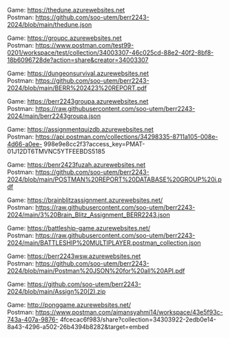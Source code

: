 Game: https://thedune.azurewebsites.net <br/>
Postman: https://github.com/soo-utem/berr2243-2024/blob/main/thedune.json

Game: https://groupc.azurewebsites.net <br/>
Postman: https://www.postman.com/test99-0201/workspace/test/collection/34003307-46c025cd-88e2-40f2-8bf8-18b6096728de?action=share&creator=34003307

Game: https://dungeonsurvival.azurewebsites.net <br/>
Postman: https://github.com/soo-utem/berr2243-2024/blob/main/BERR%202423%20REPORT.pdf

Game: https://berr2243groupa.azurewebsites.net <br/>
Postman: https://raw.githubusercontent.com/soo-utem/berr2243-2024/main/berr2243groupa.json

Game: https://assignmentquizdb.azurewebsites.net <br/>
Postman: https://api.postman.com/collections/34298335-8711a105-008e-4d66-a0ee-
998e9e8cc2f3?access_key=PMAT-01J12DT6TMVNC5YTFEEBDS5185

Game: https://benr2423fuzah.azurewebsites.net <br/>
Postman: https://github.com/soo-utem/berr2243-2024/blob/main/POSTMAN%20REPORT%20DATABASE%20GROUP%20i.pdf

Game: https://brainblitzassignment.azurewebsites.net/ <br/>
Postman: https://raw.githubusercontent.com/soo-utem/berr2243-2024/main/3%20Brain_Blitz_Assignment_BERR2243.json

Game: https://battleship-game.azurewebsites.net/ <br/>
Postman: https://raw.githubusercontent.com/soo-utem/berr2243-2024/main/BATTLESHIP%20MULTIPLAYER.postman_collection.json

Game: https://berr2243wsw.azurewebsites.net <br/>
Postman: https://github.com/soo-utem/berr2243-2024/blob/main/Postman%20JSON%20for%20all%20API.pdf

Game: https://github.com/soo-utem/berr2243-2024/blob/main/Assign%20(2).zip

Game: http://ponggame.azurewebsites.net/ <br/>
Postman: https://www.postman.com/aimansyahmi14/workspace/43e5f93c-743a-407a-9876-
4fcecac6f983/share?collection=34303922-2edb0e14-8a43-4296-a502-26b4394b8282&target=embed




